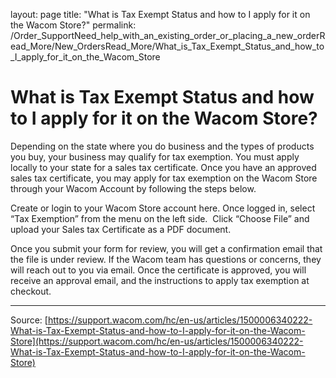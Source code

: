 layout: page
title: "What is Tax Exempt Status and how to I apply for it on the Wacom Store?"
permalink: /Order_SupportNeed_help_with_an_existing_order_or_placing_a_new_orderRead_More/New_OrdersRead_More/What_is_Tax_Exempt_Status_and_how_to_I_apply_for_it_on_the_Wacom_Store

# What is Tax Exempt Status and how to I apply for it on the Wacom Store?

Depending on the state where you do business and the types of products you buy, your business may qualify for tax exemption. You must apply locally to your state for a sales tax certificate. Once you have an approved sales tax certificate, you may apply for tax exemption on the Wacom Store through your Wacom Account by following the steps below.

Create or login to your Wacom Store account here.
Once logged in, select “Tax Exemption” from the menu on the left side. 
Click “Choose File” and upload your Sales tax Certificate as a PDF document.



Once you submit your form for review, you will get a confirmation email that the file is under review. If the Wacom team has questions or concerns, they will reach out to you via email. Once the certificate is approved, you will receive an approval email, and the instructions to apply tax exemption at checkout.

---
Source: [https://support.wacom.com/hc/en-us/articles/1500006340222-What-is-Tax-Exempt-Status-and-how-to-I-apply-for-it-on-the-Wacom-Store](https://support.wacom.com/hc/en-us/articles/1500006340222-What-is-Tax-Exempt-Status-and-how-to-I-apply-for-it-on-the-Wacom-Store)
